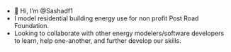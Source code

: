 - 👋 Hi, I’m @Sashadf1
- I model residential building energy use for non profit Post Road Foundation. 
- Looking to collaborate with other energy modelers/software developers to learn, help one-another, and further develop our skills.

<!---
Sashadf1/Sashadf1 is a ✨ special ✨ repository because its `README.md` (this file) appears on your GitHub profile.
You can click the Preview link to take a look at your changes.
--->
